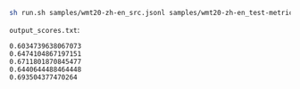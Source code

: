 ```bash
sh run.sh samples/wmt20-zh-en_src.jsonl samples/wmt20-zh-en_test-metric.jsonl samples/wmt20-zh-en_refs.jsonl output_scores.txt
```
`output_scores.txt`:
```
0.6034739638067073
0.6474104867197151
0.6711801870845477
0.6440644488464448
0.693504377470264
```
